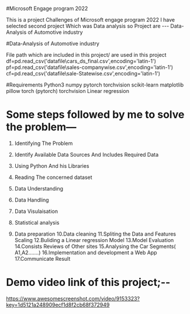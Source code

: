#Microsoft Engage program 2022

 This is a project Challenges of Microsoft engage program 2022 I have selected second project Which was Data analysis so 
Project are ---
 Data-Analysis of Automotive industry 

#Data-Analysis of Automotive industry 

 File path which are included in this project/ are used in this project 
    df=pd.read_csv('datafile\cars_ds_final.csv',encoding='latin-1')
   pf=pd.read_csv('datafile\sales-companywise.csv',encoding='latin-1')
   cf=pd.read_csv('datafile\sale-Statewise.csv',encoding='latin-1')
   

#Requirements
Python3
numpy
pytorch
torchvision
scikit-learn
matplotlib
pillow
torch (pytorch)
torchvision
Linear regression


# Some steps followed by me to solve the problem—

1. Identifying The Problem

2. Identify Available Data Sources And Includes Required Data 
3. Using Python And his Libraries
4. Reading The concerned dataset
5. Data Understanding 
6. Data Handling 
7. Data Visulaisation
8. Statistical analysis
9. Data preparation
10.Data cleaning 
11.Spliting the Data and Features Scaling
12.Buliding a Linear regression Model
13.Model Evaluation 
14.Consists Reviews of Other sites
15.Analysing the Car Segments( A1,A2…….)
16.Implementation and development a Web App
17.Communicate Result

# Demo video link of this project;--

https://www.awesomescreenshot.com/video/9153323?key=1d5121a248909ecf1d8f2cb68f372949



